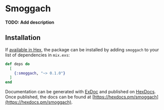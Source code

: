 # Smoggach

**TODO: Add description**

## Installation

If [available in Hex](https://hex.pm/docs/publish), the package can be installed
by adding `smoggach` to your list of dependencies in `mix.exs`:

```elixir
def deps do
  [
    {:smoggach, "~> 0.1.0"}
  ]
end
```

Documentation can be generated with [ExDoc](https://github.com/elixir-lang/ex_doc)
and published on [HexDocs](https://hexdocs.pm). Once published, the docs can
be found at [https://hexdocs.pm/smoggach](https://hexdocs.pm/smoggach).


